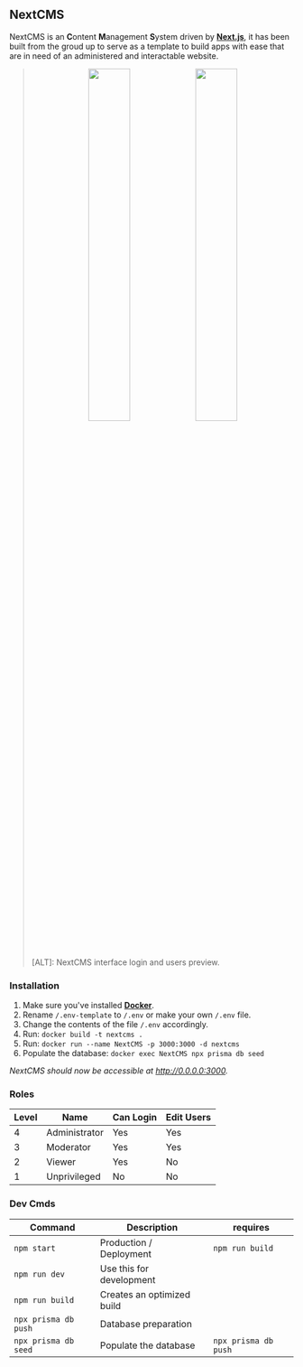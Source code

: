 
## NextCMS

NextCMS is an **C**ontent **M**anagement **S**ystem driven by **[Next.js](https://nextjs.org/)**, it has been built from the groud up to serve as a template to build apps with ease that are in need of an administered and interactable website.

> <p align="center">
>   <img width="40%" src="http://cdn.thijmenheuvelink.nl/github-nextcms-assets-login">
>   <img width="40%" src="http://cdn.thijmenheuvelink.nl/github-nextcms-assets-users">
> </p>
> [ALT]: NextCMS interface login and users preview.

### Installation

1. Make sure you've installed **[Docker](https://www.docker.com)**.
2. Rename `/.env-template` to `/.env` or make your own `/.env` file.
3. Change the contents of the file `/.env` accordingly.
4. Run: `docker build -t nextcms .`
5. Run: `docker run --name NextCMS -p 3000:3000 -d nextcms`
6. Populate the database: `docker exec NextCMS npx prisma db seed`

_NextCMS should now be accessible at http://0.0.0.0:3000._

### Roles
Level | Name | Can Login | Edit Users
-|-|-|-
4 | Administrator | Yes | Yes
3 | Moderator | Yes | Yes
2 | Viewer | Yes | No
1 | Unprivileged | No | No

### Dev Cmds
Command | Description | requires
-|-|-
`npm start` | Production / Deployment | `npm run build`
`npm run dev` | Use this for development
`npm run build` | Creates an optimized build
`npx prisma db push` | Database preparation |
`npx prisma db seed` | Populate the database | `npx prisma db push`
